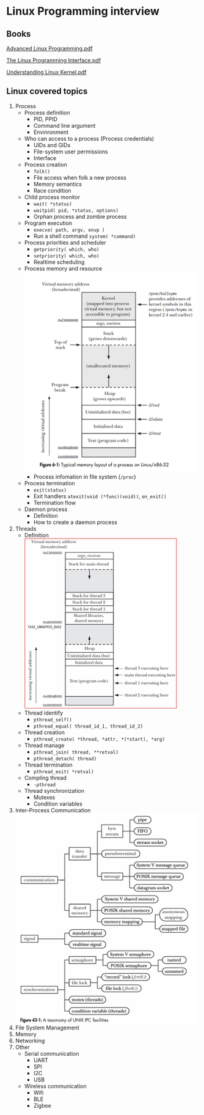 # Linux Programming interview

## Books
[Advanced Linux Programming.pdf](/Books/Advanced%20Linux%20Programming.pdf)

[The Linux Programming Interface.pdf](/Books/The%20Linux%20Programming%20Interface.pdf)

[Understanding Linux Kernel.pdf](/Books/Understanding%20Linux%20Kernel.pdf)

## Linux covered topics
1. Process
    * Process definition
      * PID, PPID
      * Command line argument
      * Envinronment
    * Who can access to a process (Process credentials)
      * UIDs and GIDs
      * File-system user permissions
      * Interface
    * Process creation
      * `folk()`
      * File access when folk a new process
      * Memory semantics
      * Race condition
    * Child process monitor
      * `wait( *status)`
      * `waitpid( pid, *status, options)`
      * Orphan process and zombie process
    * Program execution
      * `execve( path, argv, envp )`
      * Run a shell command `system( *command)`
    * Process priorities and scheduler
      * `getpriority( which, who)`
      * `setpriority( which, who)`
      * Realtime scheduling
    * Process memory and resource
        ![](/Assets/Memory_layout.png)
      * Process infomation in file system (`/proc`)
    * Process termination
      * `exit(status)`
      * Exit handlers `atexit(void (*func)(void))`, `on_exit()`
      * Termination flow
    * Daemon process
      * Definition
      * How to create a daemon process
2. Threads
    * Definition
        ![](/Assets/Thread_memory_layout.png)
    * Thread identify
      * `pthread_self()`
      * `pthread_equal( thread_id_1, thread_id_2)`
    * Thread creation
      * `pthread_create( *thread, *attr, *(*start), *arg)`
    * Thread manage
      * `pthread_join( thread, **retval)`
      * `pthread_detach( thread)`
    * Thread termination
      * `pthread_exit( *retval)`
    * Compling thread
      * `-pthread`
    * Thread synchronization
      * Mutexes
      * Condition variables
3. Inter-Process Communication
    ![](/Assets/ipc.png)
4. File System Management
5. Memory
6. Networking
7. Other
    * Serial communication
      * UART
      * SPI
      * I2C
      * USB
    * Wireless communication
      * Wifi
      * BLE
      * Zigbee